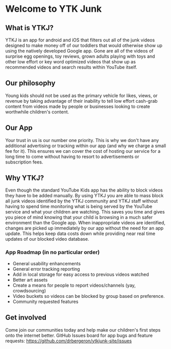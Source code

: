 # Welcome to YTK Junk


## What is YTKJ?

YTKJ is an app for android and iOS that filters out all of the junk videos designed to make money off of our toddlers that would otherwise show up using the natively developed Google app. Gone are all of the videos of surprise egg openings, toy reviews, grown adults playing with toys and other low effort or key word optimized videos that show up as recommended videos and search results within YouTube itself. 

## Our philosophy

Young kids should not be used as the primary vehicle for likes, views, or revenue by taking advantage of their inability to tell low effort cash-grab content from videos made by people or businesses looking to create worthwhile children's content. 

## Our App

Your trust in us is our number one priority. This is why we don't have any additional advertising or tracking within our app (and why we charge a small fee for it). This ensures we can cover the cost of hosting our service for a long time to come without having to resort to advertisements or subscription fees. 

## Why YTKJ?

Even though the standard YouTube Kids app has the ability to block videos they have to be added manually. By using YTKJ you are able to mass block all junk videos identified by the YTKJ community and YTKJ staff without having to spend time monitoring what is being served by the YouTube service and what your children are watching. This saves you time and gives you piece of mind knowing that your child is browsing in a much safer environment than the Google app. When inappropriate videos are identified, changes are picked up immediately by our app without the need for an app update. This helps keep data costs down while providing near real time updates of our blocked video database.   

### App Roadmap (in no particular order)

- General usability enhancements
- General error tracking reporting
- Add in local storage for easy access to previous videos watched
- Better art assets
- Create a means for people to report videos/channels (yay, crowdsourcing)
- Video buckets so videos can be blocked by group based on preference.
- Community requested features

## Get involved

Come join our communities today and help make our children's first steps onto the internet better.
GitHub Issues board for app bugs and feature requests:
https://github.com/drbergeron/ytkjunk-site/issues




